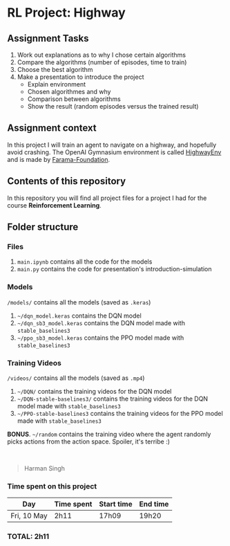 # RL Project: Highway

## Assignment Tasks

1. Work out explanations as to why I chose certain algorithms
2. Compare the algorithms (number of episodes, time to train)
3. Choose the best algorithm
4. Make a presentation to introduce the project
    - Explain environment
    - Chosen algorithmes and why
    - Comparison between algorithms
    - Show the result (random episodes versus the trained result)

## Assignment context

In this project I will train an agent to navigate on a highway, and hopefully avoid crashing. The OpenAI Gymnasium environment is called [HighwayEnv](https://github.com/Farama-Foundation/HighwayEnv) and is made by [Farama-Foundation](https://github.com/Farama-Foundation/).

## Contents of this repository

In this repository you will find all project files for a project I had for the course **Reinforcement Learning**.

## Folder structure

### Files

1. `main.ipynb` contains all the code for the models
2. `main.py` contains the code for presentation's introduction-simulation

### Models

`/models/` contains all the models (saved as `.keras`)

1. `~/dqn_model.keras` contains the DQN model
2. `~/dqn_sb3_model.keras` contains the DQN model made with `stable_baselines3`
3. `~/ppo_sb3_model.keras` contains the PPO model made with `stable_baselines3`

### Training Videos

`/videos/` contains all the models (saved as `.mp4`)

1. `~/DQN/` contains the training videos for the DQN model
2. `~/DQN-stable-baselines3/` contains the training videos for the DQN model made with `stable_baselines3`
3. `~/PPO-stable-baselines3` contains the training videos for the PPO model made with `stable_baselines3`

**BONUS**. `~/random` contains the training video where the agent randomly picks actions from the action space. Spoiler, it's terribe :)

&nbsp;

> Harman Singh

### Time spent on this project

| Day           | Time spent | Start time | End time |
| ------------- | ---------- | ---------- | -------- |
| Fri, 10 May   | 2h11       | 17h09      | 19h20    |

### **TOTAL**: 2h11
